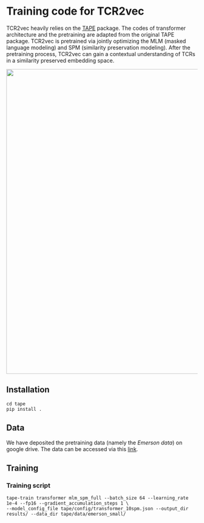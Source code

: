 # Training code for TCR2vec
TCR2vec heavily relies on the [TAPE](https://github.com/songlab-cal/tape) package. The codes of transformer architecture and the pretraining are adapted from the original TAPE package. TCR2vec is pretrained via jointly optimizing the MLM (masked language modeling) and SPM (similarity preservation modeling). After the pretraining process, TCR2vec can gain a contextual understanding of TCRs in a similarity preserved embedding space.

<img src="https://github.com/jiangdada1221/TCR2vec_train/figures/workflow.jpg" width="800"> <br />

## Installation
 ```
cd tape
pip install .
 ```

## Data
We have deposited the pretraining data (namely the *Emerson data*) on google drive. The data can be accessed via this [link]().

## Training
### Training script
```
tape-train transformer mlm_spm_full --batch_size 64 --learning_rate 1e-4 --fp16 --gradient_accumulation_steps 1 \
--model_config_file tape/config/transformer_10spm.json --output_dir results/ --data_dir tape/data/emerson_small/ 
```

